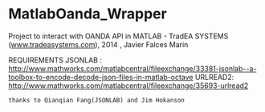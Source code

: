 MatlabOanda_Wrapper
===================
Project to interact with OANDA API in MATLAB  - TradEA SYSTEMS (www.tradeasystems.com), 2014  , Javier Falces Marin
 
   REQUIREMENTS
    JSONLAB :  http://www.mathworks.com/matlabcentral/fileexchange/33381-jsonlab--a-toolbox-to-encode-decode-json-files-in-matlab-octave
    URLREAD2: http://www.mathworks.com/matlabcentral/fileexchange/35693-urlread2   
    
    
    thanks to Qianqian Fang(JSONLAB) and Jim Hokanson
